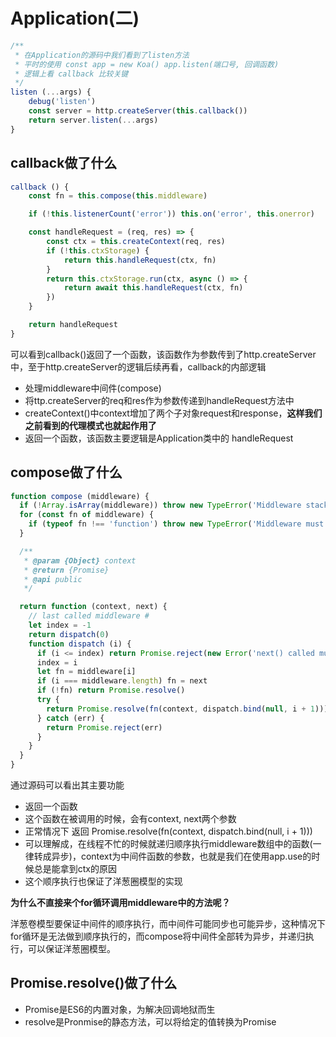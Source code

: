 # Application(二)
```javascript
/**
 * 在Application的源码中我们看到了listen方法
 * 平时的使用 const app = new Koa() app.listen(端口号, 回调函数)
 * 逻辑上看 callback 比较关键
 */
listen (...args) {
    debug('listen')
    const server = http.createServer(this.callback())
    return server.listen(...args)
}
```
## callback做了什么
```javascript
callback () {
    const fn = this.compose(this.middleware)

    if (!this.listenerCount('error')) this.on('error', this.onerror)

    const handleRequest = (req, res) => {
        const ctx = this.createContext(req, res)
        if (!this.ctxStorage) {
            return this.handleRequest(ctx, fn)
        }
        return this.ctxStorage.run(ctx, async () => {
            return await this.handleRequest(ctx, fn)
        })
    }

    return handleRequest
}
```
可以看到callback()返回了一个函数，该函数作为参数传到了http.createServer中，至于http.createServer的逻辑后续再看，callback的内部逻辑
*  处理middleware中间件(compose)
*  将ttp.createServer的req和res作为参数传递到handleRequest方法中
*  createContext()中context增加了两个子对象request和response，**这样我们之前看到的代理模式也就起作用了**
*  返回一个函数，该函数主要逻辑是Application类中的 handleRequest
## compose做了什么
```javascript
function compose (middleware) {
  if (!Array.isArray(middleware)) throw new TypeError('Middleware stack must be an array!')
  for (const fn of middleware) {
    if (typeof fn !== 'function') throw new TypeError('Middleware must be composed of functions!')
  }

  /**
   * @param {Object} context
   * @return {Promise}
   * @api public
   */

  return function (context, next) {
    // last called middleware #
    let index = -1
    return dispatch(0)
    function dispatch (i) {
      if (i <= index) return Promise.reject(new Error('next() called multiple times'))
      index = i
      let fn = middleware[i]
      if (i === middleware.length) fn = next
      if (!fn) return Promise.resolve()
      try {
        return Promise.resolve(fn(context, dispatch.bind(null, i + 1)))
      } catch (err) {
        return Promise.reject(err)
      }
    }
  }
}
```
通过源码可以看出其主要功能
* 返回一个函数
* 这个函数在被调用的时候，会有context, next两个参数
* 正常情况下 返回 Promise.resolve(fn(context, dispatch.bind(null, i + 1)))
* 可以理解成，在线程不忙的时候就递归顺序执行middleware数组中的函数(一律转成异步)，context为中间件函数的参数，也就是我们在使用app.use的时候总是能拿到ctx的原因
* 这个顺序执行也保证了洋葱圈模型的实现

**为什么不直接来个for循环调用middleware中的方法呢？**
  
洋葱卷模型要保证中间件的顺序执行，而中间件可能同步也可能异步，这种情况下for循环是无法做到顺序执行的，而compose将中间件全部转为异步，并递归执行，可以保证洋葱圈模型。
## Promise.resolve()做了什么
* Promise是ES6的内置对象，为解决回调地狱而生
* resolve是Pronmise的静态方法，可以将给定的值转换为Promise